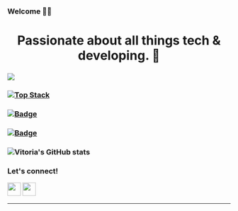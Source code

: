 ###  Welcome 👋🏻

# <h1 align="center"> Passionate about all things tech & developing. 🐣 </h1>


### ![](https://komarev.com/ghpvc/?username=your-github-d-756&color=ff69b4)

### [![Top Stack](https://widget.realdeveloper.pro/api/top?stack=JavaScript,Node.js,Express.js,Nest.js,Bootstrap,TypeScript,Python,PHP,Laravel,C#,.NET,React,Angular,Vue)](https://github.com/d-756)

### [![Badge](https://widget.realdeveloper.pro/api/badge?title=Languages%20and%20Framework&badges=JavaScript,React,Node.js,Express.js,Bootstrap,Typescript,Python,React-Native,Electron,SASS)](https://github.com/vitoriaroas)

### [![Badge](https://widget.realdeveloper.pro/api/badge?title=Database%20and%20DevOps&badges=MySQL,MongoDB,Mongoose,Firestore,Azure)](https://github.com/vitoriaroas)


### ![Vitoria's GitHub stats](https://github-readme-stats.vercel.app/api?username=vitoriaroas&show_icons=true&theme=radical) 



### Let's connect!


[<img height="30" src = "https://img.shields.io/badge/gmail-c14438?&style=flat&logo=gmail&logoColor=white">][gmail] 
[<img height="30" src="https://img.shields.io/badge/linkedin-blue.svg?&style=flat&logo=linkedin&logoColor=white" />][LinkedIn]
<br />
<hr />

[gmail]: mailto:vitoriaroas@gmail.com/
[Linkedin]: https://www.linkedin.com/in/vitoria-roas-9b542618a/ 
